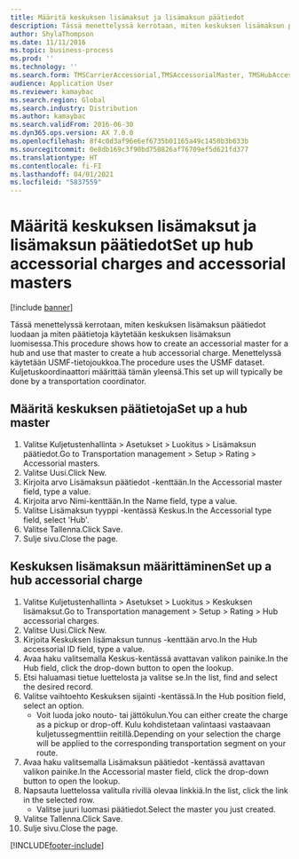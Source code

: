 ```yaml
---
title: Määritä keskuksen lisämaksut ja lisämaksun päätiedot
description: Tässä menettelyssä kerrotaan, miten keskuksen lisämaksun päätiedot luodaan ja miten päätietoja käytetään keskuksen lisämaksun luomisessa.
author: ShylaThompson
ms.date: 11/11/2016
ms.topic: business-process
ms.prod: ''
ms.technology: ''
ms.search.form: TMSCarrierAccessorial,TMSAccessorialMaster, TMSHubAccessorial
audience: Application User
ms.reviewer: kamaybac
ms.search.region: Global
ms.search.industry: Distribution
ms.author: kamaybac
ms.search.validFrom: 2016-06-30
ms.dyn365.ops.version: AX 7.0.0
ms.openlocfilehash: 8f4c0d3af96e6ef6735b01165a49c1450b3b633b
ms.sourcegitcommit: 0e8db169c3f90bd750826af76709ef5d621fd377
ms.translationtype: HT
ms.contentlocale: fi-FI
ms.lasthandoff: 04/01/2021
ms.locfileid: "5837559"
---
```

# <a name="set-up-hub-accessorial-charges-and-accessorial-masters"></a><span data-ttu-id="51c22-103">Määritä keskuksen lisämaksut ja lisämaksun päätiedot</span><span class="sxs-lookup"><span data-stu-id="51c22-103">Set up hub accessorial charges and accessorial masters</span></span>

[!include [banner](../../includes/banner.md)]

<span data-ttu-id="51c22-104">Tässä menettelyssä kerrotaan, miten keskuksen lisämaksun päätiedot luodaan ja miten päätietoja käytetään keskuksen lisämaksun luomisessa.</span><span class="sxs-lookup"><span data-stu-id="51c22-104">This procedure shows how to create an accessorial master for a hub and use that master to create a hub accessorial charge.</span></span> <span data-ttu-id="51c22-105">Menettelyssä käytetään USMF-tietojoukkoa.</span><span class="sxs-lookup"><span data-stu-id="51c22-105">The procedure uses the USMF dataset.</span></span> <span data-ttu-id="51c22-106">Kuljetuskoordinaattori määrittää tämän yleensä.</span><span class="sxs-lookup"><span data-stu-id="51c22-106">This set up will typically be done by a transportation coordinator.</span></span>


## <a name="set-up-a-hub-master"></a><span data-ttu-id="51c22-107">Määritä keskuksen päätietoja</span><span class="sxs-lookup"><span data-stu-id="51c22-107">Set up a hub master</span></span>
1. <span data-ttu-id="51c22-108">Valitse Kuljetustenhallinta > Asetukset > Luokitus > Lisämaksun päätiedot.</span><span class="sxs-lookup"><span data-stu-id="51c22-108">Go to Transportation management > Setup > Rating > Accessorial masters.</span></span>
2. <span data-ttu-id="51c22-109">Valitse Uusi.</span><span class="sxs-lookup"><span data-stu-id="51c22-109">Click New.</span></span>
3. <span data-ttu-id="51c22-110">Kirjoita arvo Lisämaksun päätiedot -kenttään.</span><span class="sxs-lookup"><span data-stu-id="51c22-110">In the Accessorial master field, type a value.</span></span>
4. <span data-ttu-id="51c22-111">Kirjoita arvo Nimi-kenttään.</span><span class="sxs-lookup"><span data-stu-id="51c22-111">In the Name field, type a value.</span></span>
5. <span data-ttu-id="51c22-112">Valitse Lisämaksun tyyppi -kentässä Keskus.</span><span class="sxs-lookup"><span data-stu-id="51c22-112">In the Accessorial type field, select 'Hub'.</span></span>
6. <span data-ttu-id="51c22-113">Valitse Tallenna.</span><span class="sxs-lookup"><span data-stu-id="51c22-113">Click Save.</span></span>
7. <span data-ttu-id="51c22-114">Sulje sivu.</span><span class="sxs-lookup"><span data-stu-id="51c22-114">Close the page.</span></span>

## <a name="set-up-a-hub-accessorial-charge"></a><span data-ttu-id="51c22-115">Keskuksen lisämaksun määrittäminen</span><span class="sxs-lookup"><span data-stu-id="51c22-115">Set up a hub accessorial charge</span></span>
1. <span data-ttu-id="51c22-116">Valitse Kuljetustenhallinta > Asetukset > Luokitus > Keskuksen lisämaksut.</span><span class="sxs-lookup"><span data-stu-id="51c22-116">Go to Transportation management > Setup > Rating > Hub accessorial charges.</span></span>
2. <span data-ttu-id="51c22-117">Valitse Uusi.</span><span class="sxs-lookup"><span data-stu-id="51c22-117">Click New.</span></span>
3. <span data-ttu-id="51c22-118">Kirjoita Keskuksen lisämaksun tunnus -kenttään arvo.</span><span class="sxs-lookup"><span data-stu-id="51c22-118">In the Hub accessorial ID field, type a value.</span></span>
4. <span data-ttu-id="51c22-119">Avaa haku valitsemalla Keskus-kentässä avattavan valikon painike.</span><span class="sxs-lookup"><span data-stu-id="51c22-119">In the Hub field, click the drop-down button to open the lookup.</span></span>
5. <span data-ttu-id="51c22-120">Etsi haluamasi tietue luettelosta ja valitse se.</span><span class="sxs-lookup"><span data-stu-id="51c22-120">In the list, find and select the desired record.</span></span>
6. <span data-ttu-id="51c22-121">Valitse vaihtoehto Keskuksen sijainti -kentässä.</span><span class="sxs-lookup"><span data-stu-id="51c22-121">In the Hub position field, select an option.</span></span>
    * <span data-ttu-id="51c22-122">Voit luoda joko nouto- tai jättökulun.</span><span class="sxs-lookup"><span data-stu-id="51c22-122">You can either create the charge as a pickup or drop-off.</span></span> <span data-ttu-id="51c22-123">Kulu kohdistetaan valintaasi vastaavaan kuljetussegmenttiin reitillä.</span><span class="sxs-lookup"><span data-stu-id="51c22-123">Depending on your selection the charge will be applied to the corresponding transportation segment on your route.</span></span>  
7. <span data-ttu-id="51c22-124">Avaa haku valitsemalla Lisämaksun päätiedot -kentässä avattavan valikon painike.</span><span class="sxs-lookup"><span data-stu-id="51c22-124">In the Accessorial master field, click the drop-down button to open the lookup.</span></span>
8. <span data-ttu-id="51c22-125">Napsauta luettelossa valitulla rivillä olevaa linkkiä.</span><span class="sxs-lookup"><span data-stu-id="51c22-125">In the list, click the link in the selected row.</span></span>
    * <span data-ttu-id="51c22-126">Valitse juuri luomasi päätiedot.</span><span class="sxs-lookup"><span data-stu-id="51c22-126">Select the master you just created.</span></span>  
9. <span data-ttu-id="51c22-127">Valitse Tallenna.</span><span class="sxs-lookup"><span data-stu-id="51c22-127">Click Save.</span></span>
10. <span data-ttu-id="51c22-128">Sulje sivu.</span><span class="sxs-lookup"><span data-stu-id="51c22-128">Close the page.</span></span>



[!INCLUDE[footer-include](../../../includes/footer-banner.md)]